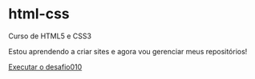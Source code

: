 # html-css
 Curso de HTML5 e CSS3

 Estou aprendendo a criar sites e agora vou gerenciar meus repositórios!

 <a href="https://thallesribeironeves.github.io/html-css/exercicios/Desafios/desafio010/android.html"> Executar o desafio010 </a>
